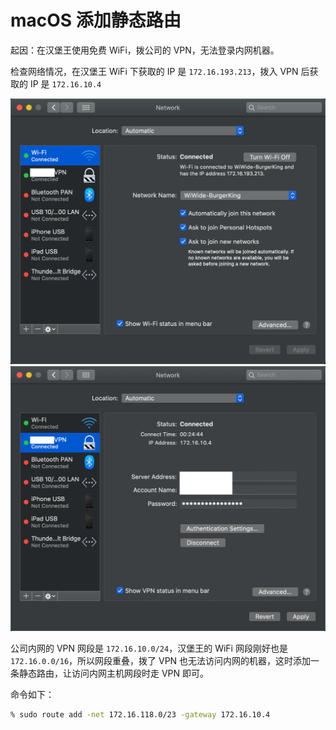 # macOS 添加静态路由

起因：在汉堡王使用免费 WiFi，拨公司的 VPN，无法登录内网机器。

检查网络情况，在汉堡王 WiFi 下获取的 IP 是 `172.16.193.213`，拨入 VPN 后获取的 IP 是 `172.16.10.4`

![Wi-Fi](/images/macOS-static-route-1.png)
![VPN](/images/macOS-static-route-2.png)


公司内网的 VPN 网段是 `172.16.10.0/24`，汉堡王的 WiFi 网段刚好也是 `172.16.0.0/16`，所以网段重叠，拨了 VPN 也无法访问内网的机器，这时添加一条静态路由，让访问内网主机网段时走 VPN 即可。

命令如下：
```bash
% sudo route add -net 172.16.118.0/23 -gateway 172.16.10.4
```
